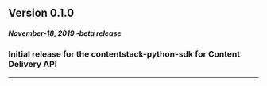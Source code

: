 
## Version 0.1.0
##### November-18, 2019 -beta release

### Initial release for the contentstack-python-sdk for Content Delivery API


-----------------------------
